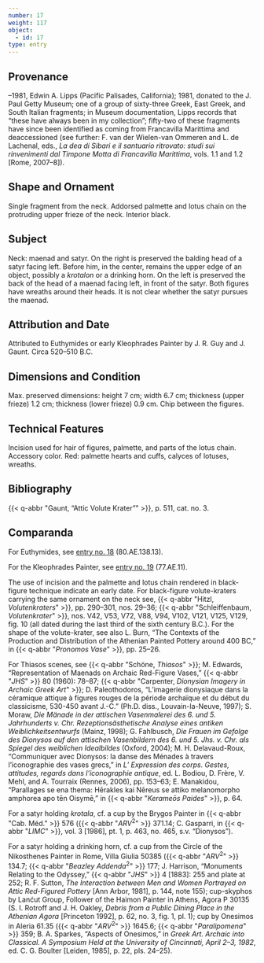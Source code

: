 ```yaml
---
number: 17
weight: 117
object:
  - id: 17
type: entry
---
```


## Provenance

–1981, Edwin A. Lipps (Pacific Palisades, California); 1981, donated to the J. Paul Getty Museum; one of a group of sixty-three Greek, East Greek, and South Italian fragments; in Museum documentation, Lipps records that “these have always been in my collection”; fifty-two of these fragments have since been identified as coming from Francavilla Marittima and deaccessioned (see further: F. van der Wielen-van Ommeren and L. de Lachenal, eds., *La dea di Sibari e il santuario ritrovato: studi sui rinvenimenti dal Timpone Motta di Francavilla Marittima*, vols. 1.1 and 1.2 [Rome, 2007–8]).

## Shape and Ornament

Single fragment from the neck. Addorsed palmette and lotus chain on the protruding upper frieze of the neck. Interior black.

## Subject

Neck: maenad and satyr. On the right is preserved the balding head of a satyr facing left. Before him, in the center, remains the upper edge of an object, possibly a *krotalon* or a drinking horn. On the left is preserved the back of the head of a maenad facing left, in front of the satyr. Both figures have wreaths around their heads. It is not clear whether the satyr pursues the maenad.

## Attribution and Date

Attributed to Euthymides or early Kleophrades Painter by J. R. Guy and J. Gaunt. Circa 520–510 B.C.

## Dimensions and Condition

Max. preserved dimensions: height 7 cm; width 6.7 cm; thickness (upper frieze) 1.2 cm; thickness (lower frieze) 0.9 cm. Chip between the figures.

## Technical Features

Incision used for hair of figures, palmette, and parts of the lotus chain. Accessory color. Red: palmette hearts and cuffs, calyces of lotuses, wreaths.

## Bibliography

{{< q-abbr "Gaunt, “Attic Volute Krater”" >}}, p. 511, cat. no. 3.

## Comparanda

For Euthymides, see [entry no. 18](/catalogue/18/) (80.AE.138.13).

For the Kleophrades Painter, see [entry no. 19](/catalogue/19/) (77.AE.11).

The use of incision and the palmette and lotus chain rendered in black-figure technique indicate an early date. For black-figure volute-kraters carrying the same ornament on the neck see, {{< q-abbr "Hitzl, *Volutenkraters*" >}}, pp. 290–301, nos. 29–36; {{< q-abbr "Schleiffenbaum, *Volutenkrater*" >}}, nos. V42, V53, V72, V88, V94, V102, V121, V125, V129, fig. 10 (all dated during the last third of the sixth century B.C.). For the shape of the volute-krater, see also L. Burn, “The Contexts of the Production and Distribution of the Athenian Painted Pottery around 400 BC,” in {{< q-abbr "*Pronomos Vase*" >}}, pp. 25–26.

For Thiasos scenes, see {{< q-abbr "Schöne, *Thiasos*" >}}; M. Edwards, “Representation of Maenads on Archaic Red-Figure Vases,” {{< q-abbr "*JHS*" >}} 80 (1960): 78–87; {{< q-abbr "Carpenter, *Dionysian Imagery in Archaic Greek Art*" >}}; D. Paleothodoros, “L’imagerie dionysiaque dans la céramique attique à figures rouges de la période archaïque et du début du classicisme, 530-450 avant J.-C.” (Ph.D. diss., Louvain-la-Neuve, 1997); S. Moraw, *Die Mänade in der attischen Vasenmalerei des 6. und 5. Jahrhunderts v. Chr. Rezeptionsästhetische Analyse eines antiken Weiblichkeitsentwurfs* (Mainz, 1998); G. Fahlbusch, *Die Frauen im Gefolge des Dionysos auf den attischen Vasenbildern des 6. und 5. Jhs. v. Chr. als Spiegel des weiblichen Idealbildes* (Oxford, 2004); M. H. Delavaud-Roux, “Communiquer avec Dionysos: la danse des Ménades à travers l’iconographie des vases grecs,” in *L’ Expression des corps. Gestes, attitudes, regards dans l’iconographie antique*, ed. L. Bodiou, D. Frère, V. Mehl, and A. Tourraix (Rennes, 2006), pp. 153–63; E. Manakidou, “Parallages se ena thema: Hērakles kai Nēreus se attiko melanomorpho amphorea apo tēn Oisymē,” in {{< q-abbr "*Kerameōs Paides*" >}}, p. 64.

For a satyr holding *krotala*, cf. a cup by the Brygos Painter in {{< q-abbr "Cab. Méd." >}} 576 ({{< q-abbr "*ARV*<sup>2</sup>" >}} 371.14; C. Gasparri, in {{< q-abbr "*LIMC*" >}}, vol. 3 [1986], pt. 1, p. 463, no. 465, s.v. “Dionysos”).

For a satyr holding a drinking horn, cf. a cup from the Circle of the Nikosthenes Painter in Rome, Villa Giulia 50385 ({{< q-abbr "*ARV*<sup>2</sup>" >}} 134.7; {{< q-abbr "*Beazley Addenda*<sup>2</sup>" >}} 177; J. Harrison, “Monuments Relating to the Odyssey,” {{< q-abbr "*JHS*" >}} 4 [1883]: 255 and plate at 252; R. F. Sutton, *The Interaction between Men and Women Portrayed on Attic Red-Figured Pottery* [Ann Arbor, 1981], p. 144, note 155); cup-skyphos by Lanćut Group, Follower of the Haimon Painter in Athens, Agora P 30135 (S. I. Rotroff and J. H. Oakley, *Debris from a Public Dining Place in the Athenian Agora* [Princeton 1992], p. 62, no. 3, fig. 1, pl. 1); cup by Onesimos in Aleria 61.35 ({{< q-abbr "*ARV*<sup>2</sup>" >}} 1645.6; {{< q-abbr "*Paralipomena*" >}} 359; B. A. Sparkes, “Aspects of Onesimos,” in *Greek Art. Archaic into Classical. A Symposium Held at the University of Cincinnati, April 2–3, 1982*, ed. C. G. Boulter [Leiden, 1985], p. 22, pls. 24–25).
